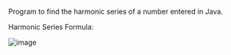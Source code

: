 Program to find the harmonic series of a number entered in Java.

Harmonic Series Formula:

![image](https://user-images.githubusercontent.com/117223623/207064272-787d11cc-ac3f-49a6-b75c-22ca0800841d.png)
